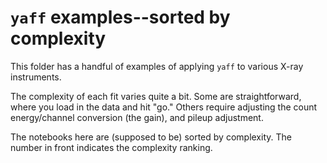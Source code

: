 # `yaff` examples--sorted by complexity

This folder has a handful of examples of applying `yaff` to various X-ray instruments.

The complexity of each fit varies quite a bit.
Some are straightforward,
    where you load in the data and hit "go."
Others require adjusting the count energy/channel conversion (the gain),
    and pileup adjustment.

The notebooks here are (supposed to be)
    sorted by complexity.
The number in front indicates the complexity ranking.